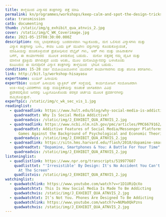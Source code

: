 ```yaml
---
title: ತಾಳ್ಮೆಯಿಂದ ವಿನ್ಯಾಸದ ತಂತ್ರಗಳನ್ನು ಪತ್ತೆ ಮಾಡಿ
permalink: kn/programmes/workshops/keep-calm-and-spot-the-design-tricks/
cata: transmission
catb: documenting
thumb: /static/img/g_exhibit_qua_atnvis_2.jpg
cover: /static/img/C_WK_Coverimage.jpg
date: 2021-05-15T08:30:00.000Z
description: ನಮ್ಮ ಭಾವುಕತೆಯನ್ನು ಬಂಡವಾಳವಾಗಿ ಇಟ್ಟುಕೊಂಡು, ಮನ ಒಲಿಸುವ ವಿನ್ಯಾಸಗಳು ಮತ್ತು
  ವಿನ್ಯಾಸ ತಂತ್ರಗಳನ್ನು ಬಳಸಿ, ಕೇವಲ ಒಂದು ಕ್ಲಿಕ್‌ ಮುಖೇಣ ವಸ್ತುಗಳನ್ನು ಕೊಂಡುಕೊಳ್ಳುವಂತೆ,
  ಮಾಹಿತಿಯನ್ನು ಹಂಚಿಕೊಳ್ಳುವಂತೆ ಪ್ರಚೋಧಿಸುವ ವೆಬ್ಸೈಟ್‌ ಗಳು, ಆಪ್‌ ಗಳು ಮತ್ತು ಜಾಹಿರಾತುಗಳ
  ಬಗೆಗೆ, ಈ ಕಾರ್ಯಾಗಾರದ  ಮೂಲಕ ತಿಳಿದುಕೊಳ್ಳ ಬಹುದು.  ಮನೋ ವತ್ತಡಕ್ಕೆ ನಮ್ಮ ದೈಹಿಕ ಮತ್ತು
  ಮಾನಸಿಕ ಪ್ರತಿಕ್ರಿಯೆ ಹೇಗಿರುತ್ತದೆ ಎಂದು ಅರಿತು, ಮೂಲ ಮನೋವಿಜ್ಞಾನವನ್ನು ಬಳಸಿಕೊಂಡು 
  ರೂಪಿಸಿರುವ ಈ ಮನವೊಲಿಕೆ ವಿನ್ಯಾಸ ತಂತ್ರಗಳನ್ನು ತಾಳ್ಮೆಯಿಂದ  ಭೇದಿಸ ಬಹುದು.
condition: 15-28 ವರ್ಷ ವಯೋಮಿತಿಯೊಳಗಿನ ಯುವಕರಿಗೆ ಕಾರ್ಯಾಗಾರಗಳು ಮತ್ತು ಪರಿಣತಿ ತರಗತಿಗಳು.
link: http://bit.ly/workshop-hisayasu
expertname: ಲುಯಿಸ್ ಹಿಸಾಯಸು
expertbio: ಲುಯಿಸ್ ಹಿಸಾಯಸು ಟ್ಯಾಕ್ಟಿಕಲ್‌ ಟೆಕ್‌ ಸಂಸ್ಥೆಯಲ್ಲಿ  ಕಾರ್ಯಯೋಜನೆ ಸಂಯೋಜಕರಾಗಿ
  ಅಂಕಿ-ಸಂಖ್ಯೆ-ವಿವರಣೆಗಳು ಮತ್ತು ವಯಕ್ತಿಕತೆಯನ್ನು ಕುರಿತಂತೆ ಜಾಗತಿಕವಾಗಿ ವಿವಿಧ
  ಪ್ರದೇಶದಲ್ಲಿರುವ ಜನರನ್ನು ಒಟ್ಟುಗೂಡಿಸಿಕೊಂಡು ಪರಸ್ಪರ ಚರ್ಚೆಯ ಮೂಲಕ ಪ್ರದರ್ಶನಗಳನ್ನು
  ಹಮ್ಮಿಕೊಳ್ಳುತ್ತಾರೆ.
expertpic: /static/img/c_wk_sec_vis_1.jpg
readinglist:
  - quadreadlink: https://www.hult.edu/blog/why-social-media-is-addictive/
    quadreadtxt: Why Is Social Media Addictive?
    quadreadvis: /static/img/J_EXHIBIT_QUA_ATNVIS_2.jpg
  - quadreadlink: https://www.ncbi.nlm.nih.gov/pmc/articles/PMC6679162/
    quadreadtxt: Addictive Features of Social Media/Messenger Platforms and Freemium
      Games Against the Background of Psychological and Economic Theories
    quadreadvis: /static/img/J_EXHIBIT_QUA_ATNVIS_2.jpg
  - quadreadlink: https://sitn.hms.harvard.edu/flash/2018/dopamine-smartphones-battle-time/
    quadreadtxt: "Dopamine, Smartphones & You: A Battle For Your Time"
    quadreadvis: /static/img/J_EXHIBIT_QUA_ATNVIS_2.jpg
listeninglist:
  - quadlistlink: https://www.npr.org/transcripts/519977607
    quadlisttxt: "'Irresistible' By Design: It's No Accident You Can't Stop Looking
      At The Screen"
    quadlistvis: /static/img/J_EXHIBIT_QUA_ATNVIS_2.jpg
watchinglist:
  - quadwatchlink: https://www.youtube.com/watch?v=r1D1URiQcXo
    quadwatchtxt: This Is How Social Media Is Made To Be Addicting
    quadwatchvis: /static/img/J_EXHIBIT_QUA_ATNVIS_2.jpg
  - quadwatchtxt: It’s Not You. Phones Are Designed To Be Addicting
    quadwatchlink: https://www.youtube.com/watch?v=NUMa0QkPzns
    quadwatchvis: /static/img/J_EXHIBIT_QUA_ATNVIS_2.jpg
---
```


